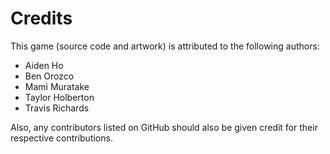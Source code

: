 Credits
=======

This game (source code and artwork) is attributed to the following authors:

 - Aiden Ho
 - Ben Orozco
 - Mami Muratake
 - Taylor Holberton
 - Travis Richards

Also, any contributors listed on GitHub should also be given credit for their respective contributions.
